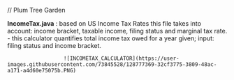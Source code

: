 // Plum Tree Garden

**IncomeTax.java** : based on US Income Tax Rates this file takes into account: income bracket, taxable income, filing status and marginal tax rate.
                      - this calculator quantifies total income tax owed for a year given; input: filing status and income bracket. 
                      
                      
                      ![INCOMETAX_CALCULATOR](https://user-images.githubusercontent.com/73845528/128777369-32cf3775-3809-48ac-a171-a4d60e75075b.PNG)
